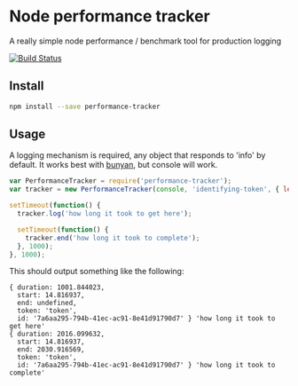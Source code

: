 # Node performance tracker 

A really simple node performance / benchmark tool for production logging

[<img src="https://travis-ci.org/jemmyw/node-performance-tracker.svg?branch=master" alt="Build Status" />](https://travis-ci.org/jemmyw/node-performance-tracker)

## Install

```sh
npm install --save performance-tracker
```

## Usage

A logging mechanism is required, any object that responds to 'info' by default.
It works best with [bunyan](https://www.npmjs.com/package/bunyan), but console
will work.

```javascript
var PerformanceTracker = require('performance-tracker');
var tracker = new PerformanceTracker(console, 'identifying-token', { level: 'info' });

setTimeout(function() {
  tracker.log('how long it took to get here');

  setTimeout(function() {
    tracker.end('how long it took to complete');
  }, 1000);
}, 1000);
```

This should output something like the following:

```
{ duration: 1001.844023,
  start: 14.816937,
  end: undefined,
  token: 'token',
  id: '7a6aa295-794b-41ec-ac91-8e41d91790d7' } 'how long it took to get here'
{ duration: 2016.099632,
  start: 14.816937,
  end: 2030.916569,
  token: 'token',
  id: '7a6aa295-794b-41ec-ac91-8e41d91790d7' } 'how long it took to complete'
```
